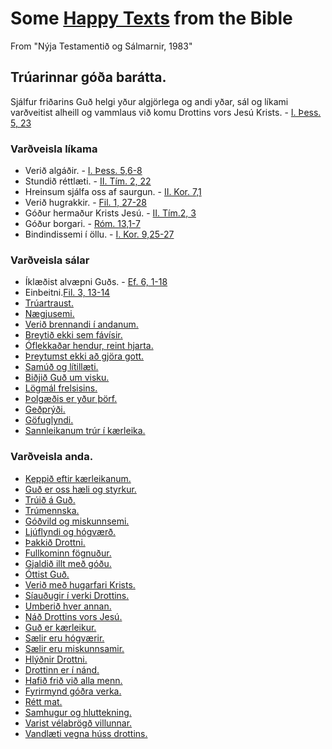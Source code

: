 # Some [Happy Texts](https://kateschell.wordpress.com/2013/06/11/the-happy-texts/) from the Bible
From "Nýja Testamentið og Sálmarnir, 1983"

## Trúarinnar góða barátta.
Sjálfur friðarins Guð helgi yður algjörlega og andi yðar, sál og líkami varðveitist alheill og vammlaus við komu Drottins vors Jesú Krists. - [I. Þess. 5, 23](https://www.biblegateway.com/passage/?search=1+Thessalonians+5%3A23&version=NIV)

### Varðveisla líkama
* Verið algáðir. - [I. Þess. 5,6-8](https://www.biblegateway.com/passage/?search=1+Thessalonians+5%3A6-8&version=NIV)
* Stundið réttlæti. - [II. Tím. 2, 22](https://www.biblegateway.com/passage/?search=2+Timothy+2%3A22&version=NIV)
* Hreinsum sjálfa oss af saurgun. - [II. Kor. 7,1](https://www.biblegateway.com/passage/?search=2+Corinthians+7%3A1&version=NIV)
* Verið hugrakkir. - [Fil. 1, 27-28](https://www.biblegateway.com/passage/?search=Philippians+1%3A27-28&version=NIV)
* Góður hermaður Krists Jesú. - [II. Tím.2, 3](https://www.biblegateway.com/passage/?search=2+Timothy+2%3A3&version=NIV)
* Góður borgari. - [Róm. 13,1-7](https://www.biblegateway.com/passage/?search=Romans+13%3A1-7&version=NIV)
* Bindindissemi í öllu. - [I. Kor. 9,25-27](https://www.biblegateway.com/passage/?search=1+Corinthians+9%3A25-27&version=NIV)

### Varðveisla sálar
* Íklæðist alvæpni Guðs. - [Ef. 6, 1-18](https://www.biblegateway.com/passage/?search=Ephesians+6%3A10-18&version=NIV)
* Einbeitni.[Fil. 3, 13-14](https://www.biblegateway.com/passage/?search=Philippians+3%3A13-14&version=NIV)
* [Trúartraust.](https://www.biblegateway.com/passage/?version=NIV&search=Ephesians%204:32)
* [Nægjusemi.](https://www.biblegateway.com/passage/?version=NIV&search=Ephesians%204:32)
* [Verið brennandi í andanum.](https://www.biblegateway.com/passage/?version=NIV&search=Ephesians%204:32)
* [Breytið ekki sem fávísir.](https://www.biblegateway.com/passage/?version=NIV&search=Ephesians%204:32)
* [Óflekkaðar hendur, reint hjarta.](https://www.biblegateway.com/passage/?version=NIV&search=Ephesians%204:32)
* [Þreytumst ekki að gjöra gott.](https://www.biblegateway.com/passage/?version=NIV&search=Ephesians%204:32)
* [Samúð og lítillæti.](https://www.biblegateway.com/passage/?version=NIV&search=Ephesians%204:32)
* [Biðjið Guð um visku.](https://www.biblegateway.com/passage/?version=NIV&search=Ephesians%204:32)
* [Lögmál frelsisins.](https://www.biblegateway.com/passage/?version=NIV&search=Ephesians%204:32)
* [Þolgæðis er yður þörf.](https://www.biblegateway.com/passage/?version=NIV&search=Ephesians%204:32)
* [Geðprýði.](https://www.biblegateway.com/passage/?version=NIV&search=Ephesians%204:32)
* [Göfuglyndi.](https://www.biblegateway.com/passage/?version=NIV&search=Ephesians%204:32)
* [Sannleikanum trúr í kærleika.](https://www.biblegateway.com/passage/?version=NIV&search=Ephesians%204:32)

### Varðveisla anda.
* [Keppið eftir kærleikanum.](https://www.biblegateway.com/passage/?version=NIV&search=Ephesians%204:32)
* [Guð er oss hæli og styrkur.](https://www.biblegateway.com/passage/?version=NIV&search=Ephesians%204:32)
* [Trúið á Guð.](https://www.biblegateway.com/passage/?version=NIV&search=Ephesians%204:32)
* [Trúmennska.](https://www.biblegateway.com/passage/?version=NIV&search=Ephesians%204:32)
* [Góðvild og miskunnsemi.](https://www.biblegateway.com/passage/?version=NIV&search=Ephesians%204:32)
* [Ljúflyndi og hógværð.](https://www.biblegateway.com/passage/?version=NIV&search=Ephesians%204:32)
* [Þakkið Drottni.](https://www.biblegateway.com/passage/?version=NIV&search=Ephesians%204:32)
* [Fullkominn fögnuður.](https://www.biblegateway.com/passage/?version=NIV&search=Ephesians%204:32)
* [Gjaldið illt með góðu.](https://www.biblegateway.com/passage/?version=NIV&search=Ephesians%204:32)
* [Óttist Guð.](https://www.biblegateway.com/passage/?version=NIV&search=Ephesians%204:32)
* [Verið með hugarfari Krists.](https://www.biblegateway.com/passage/?version=NIV&search=Ephesians%204:32)
* [Síauðugir í verki Drottins.](https://www.biblegateway.com/passage/?version=NIV&search=Ephesians%204:32)
* [Umberið hver annan.](https://www.biblegateway.com/passage/?version=NIV&search=Ephesians%204:32)
* [Náð Drottins vors Jesú.](https://www.biblegateway.com/passage/?version=NIV&search=Ephesians%204:32)
* [Guð er kærleikur.](https://www.biblegateway.com/passage/?version=NIV&search=Ephesians%204:32)
* [Sælir eru hógværir.](https://www.biblegateway.com/passage/?version=NIV&search=Ephesians%204:32)
* [Sælir eru miskunnsamir.](https://www.biblegateway.com/passage/?version=NIV&search=Ephesians%204:32)
* [Hlýðnir Drottni.](https://www.biblegateway.com/passage/?version=NIV&search=Ephesians%204:32)
* [Drottinn er í nánd.](https://www.biblegateway.com/passage/?version=NIV&search=Ephesians%204:32)
* [Hafið frið við alla menn.](https://www.biblegateway.com/passage/?version=NIV&search=Ephesians%204:32)
* [Fyrirmynd góðra verka.](https://www.biblegateway.com/passage/?version=NIV&search=Ephesians%204:32)
* [Rétt mat.](https://www.biblegateway.com/passage/?version=NIV&search=Ephesians%204:32)
* [Samhugur og hluttekning.](https://www.biblegateway.com/passage/?version=NIV&search=Ephesians%204:32)
* [Varist vélabrögð villunnar.](https://www.biblegateway.com/passage/?version=NIV&search=Ephesians%204:32)
* [Vandlæti vegna húss drottins.](https://www.biblegateway.com/passage/?version=NIV&search=Ephesians%204:32)

